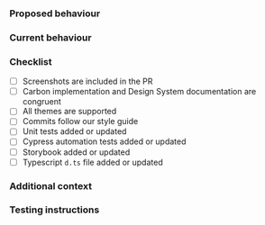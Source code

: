 ### Proposed behaviour
<!--
A clear and concise description of what changes this PR makes.

If applicable, add screenshots. You can paste these directly into GitHub. 

There's no need to share your internal source code with us, an example built from our codesandbox quickstart (https://codesandbox.io/s/carbon-quickstart-xi5jc) is better. You can take any screenshots from this, rather than sharing screenshots of your development product, app or site with us.

If you include a CodeSandbox link, the bot will fork it with the new built version of carbon.
If you have a commit that includes fixes #123 and issue #123 has a CodeSandbox link in the body, the bot will fork 
it with the new built version of carbon.
-->

### Current behaviour
<!--
A clear and concise description of the behaviour before this change.

If applicable, add screenshots. You can paste these directly into GitHub.
-->

### Checklist
<!-- Each PR should include the following, if something is not applicable please use <del>tags to strikethrough. -->

- [ ] Screenshots are included in the PR
- [ ] Carbon implementation and Design System documentation are congruent
- [ ] All themes are supported
- [ ] Commits follow our style guide
- [ ] Unit tests added or updated
- [ ] Cypress automation tests added or updated
- [ ] Storybook added or updated
- [ ] Typescript `d.ts` file added or updated

### Additional context
<!-- Add any other context or links about the pull request here. -->

### Testing instructions
<!-- How can a reviewer test this PR? -->
